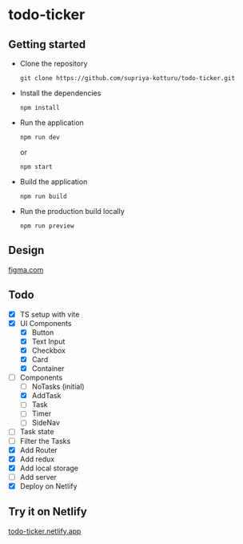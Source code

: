 # todo-ticker

## Getting started

- Clone the repository
  ```
  git clone https://github.com/supriya-kotturu/todo-ticker.git
  ```
- Install the dependencies
  ```
  npm install
  ```
- Run the application
  ```
  npm run dev
  ```
  or
  ```
  npm start
  ```
- Build the application
  ```
  npm run build
  ```
- Run the production build locally
  ```
  npm run preview
  ```

## Design

[figma.com](https://www.figma.com/file/k4xO56Jlkru0PhtUzdIsOn/Front-end-assignment?node-id=0%3A1)

## Todo

- [x] TS setup with vite
- [x] UI Components
  - [x] Button
  - [x] Text Input
  - [x] Checkbox
  - [x] Card
  - [x] Container
- [ ] Components
  - [ ] NoTasks (initial)
  - [x] AddTask
  - [ ] Task
  - [ ] Timer
  - [ ] SideNav
- [ ] Task state
- [ ] Filter the Tasks
- [x] Add Router
- [x] Add redux
- [x] Add local storage
- [ ] Add server
- [x] Deploy on Netlify

## Try it on Netlify

[todo-ticker.netlify.app](https://todo-ticker.netlify.app/)
